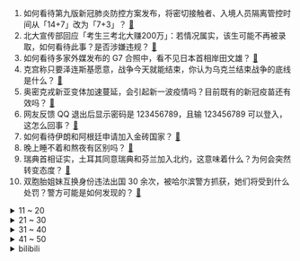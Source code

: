 1. 如何看待第九版新冠肺炎防控方案发布，将密切接触者、入境人员隔离管控时间从「14+7」改为「7+3」？ [:link:](https://www.zhihu.com/question/540334617)
2. 北大宣传部回应「考生三考北大赚200万」：若情况属实，该生可能不再被录取，如何看待此事？是否涉嫌违规？ [:link:](https://www.zhihu.com/question/540334854)
3. 如何看待多家外媒发布的 G7 合照中，看不见日本首相岸田文雄？ [:link:](https://www.zhihu.com/question/540315107)
4. 克宫称只要泽连斯基愿意，战争今天就能结束，你认为乌克兰结束战争的底线是什么？ [:link:](https://www.zhihu.com/question/540398160)
5. 奥密克戎新亚变体加速蔓延，会引起新一波疫情吗？目前既有的新冠疫苗还有效吗？ [:link:](https://www.zhihu.com/question/540316238)
6. 网友反馈 QQ 退出后显示密码是 123456789，且输 123456789 可以登入，这怎么回事？ [:link:](https://www.zhihu.com/question/540412868)
7. 如何看待伊朗和阿根廷申请加入金砖国家？ [:link:](https://www.zhihu.com/question/540300351)
8. 晚上睡不着和熬夜有区别吗？ [:link:](https://www.zhihu.com/question/321319806)
9. 瑞典首相证实，土耳其同意瑞典和芬兰加入北约，这意味着什么？为何会突然转变态度？ [:link:](https://www.zhihu.com/question/540492862)
10. 双胞胎姐妹互换身份违法出国 30 余次，被哈尔滨警方抓获，她们将受到什么处罚？警方可能是如何发现的？ [:link:](https://www.zhihu.com/question/540164568)
<details>
<summary>11 ~ 20</summary>

11. 如何看待昆明一房企称「逾期交房超90天，全额退款」，最高或可退 400 万？ [:link:](https://www.zhihu.com/question/540268324)
12. 国内油价迎来年内第二跌，车主加满一箱油将少花 12.5 元，将产生哪些影响？ [:link:](https://www.zhihu.com/question/540133376)
13. 南京郊区一楼盘推出「西瓜换房」活动，农民用 1 万斤瓜可以抵 10 万元房款，还有哪些信息值得关注？ [:link:](https://www.zhihu.com/question/540378460)
14. HR发了面试通知，由于问了一下薪资和住宿情况就把面试取消了，然后再约面试就不回复了，是不该问薪资吗？ [:link:](https://www.zhihu.com/question/533732034)
15. 如何看待媒体曝「中国足协有意争取 2030 年世界杯的主办权」，中国足协内部回应称「没有听说过此事」？ [:link:](https://www.zhihu.com/question/540397854)
16. 如何看待彩民中奖 4.39 亿，1分钟后又中 954 万？ [:link:](https://www.zhihu.com/question/540270844)
17. 上海一公交车突然失控坠河，事发前驾驶员自称感觉身体不适，让乘客下车，如何评价司机的做法？ [:link:](https://www.zhihu.com/question/540318317)
18. 发改委回应今年能否实现 GDP 增速目标，称「有能力应对超预期变化」，这释放了哪些信号？ [:link:](https://www.zhihu.com/question/540301770)
19. 如何看待媒体评「比特币暴跌」，称「虚拟货币终究是黄粱一梦、庞氏骗局」？ [:link:](https://www.zhihu.com/question/540128033)
20. 为什么这么多人要把钱存进村镇银行呢？ [:link:](https://www.zhihu.com/question/537659333)
</details>
<details>
<summary>21 ~ 30</summary>

21. 南京一开发商推出西瓜换房，最高可抵 10 万，如何看待这种营销方式？ [:link:](https://www.zhihu.com/question/540347442)
22. 深圳某楼盘招聘「充场看房团」，要求穿着打扮要富态，记者卧底半天赚了 80 元，这反映了哪些问题？ [:link:](https://www.zhihu.com/question/540314853)
23. 如何看待赵立坚发言「美国政客们如果连自己国家孩子生命都不能好好保护，还妄谈什么别国人权」？ [:link:](https://www.zhihu.com/question/540136495)
24. 微信上线「大爆炸」功能，长按图片即可提取文字、涂抹复制，如何评价这一功能？ [:link:](https://www.zhihu.com/question/540385467)
25. 如何评价 6 月 28 日的任天堂迷你直面会，都有哪些信息值得关注？ [:link:](https://www.zhihu.com/question/540186483)
26. 为什么《原神》不创建大型副本或世界BOSS？ [:link:](https://www.zhihu.com/question/534769819)
27. 美国得州货车惨案死亡移民人数升至 51 人，拜登称将继续打击人口走私和贩卖，这背后存在怎样的产业链？ [:link:](https://www.zhihu.com/question/540490373)
28. 如何评价《炉石传说》新卡「雷纳索尔王子」？ [:link:](https://www.zhihu.com/question/540254477)
29. 日本车为什么把可靠性更好的AT变速箱逐渐换成了CVT变速箱了呢？ [:link:](https://www.zhihu.com/question/410458800)
30. 如何评价盛宇 Damnshine 在《中国说唱巅峰对决》演唱的《锦上添花》? [:link:](https://www.zhihu.com/question/539954361)
</details>
<details>
<summary>31 ~ 40</summary>

31. 如何评价《五十公里桃花坞》第二季第二期？ [:link:](https://www.zhihu.com/question/539894441)
32. 如果我们读完高中大学，最后却只能做初中生也可以干的活，那么我们读书的目的是什么？ [:link:](https://www.zhihu.com/question/540156135)
33. 《梦华录》张好好和池衙内为什么会分手？这类激情吵架分手，还能复合吗？ [:link:](https://www.zhihu.com/question/538225689)
34. 为什么修车老板天天说招不到人？ [:link:](https://www.zhihu.com/question/519632576)
35. 上大学后，如果一开始就抱着体验而非结婚的目的谈恋爱，该主动且坦诚地告诉对方吗？ [:link:](https://www.zhihu.com/question/539985434)
36. 以「考公考研」为借口，逃避就业，你怎么看？ [:link:](https://www.zhihu.com/question/537049604)
37. 高考结束后适合旅行的地方有哪些？ [:link:](https://www.zhihu.com/question/536222563)
38. 网友玩梗称警惕「雪糕刺客」，便利店一元雪糕彻底失踪了吗？为什么雪糕越来越贵？ [:link:](https://www.zhihu.com/question/540326675)
39. 七国集团宣布将向乌克兰提供 280 亿欧元，用于财政、军事、外交和人道主义援助，将产生哪些影响？ [:link:](https://www.zhihu.com/question/540203896)
40. 老人故意推倒摩托车致车主损失近万元，车主索赔却反被警察劝说「别抱希望」，如何从法律角度解读？ [:link:](https://www.zhihu.com/question/540297604)
</details>
<details>
<summary>41 ~ 50</summary>

41. 北京成为全国第一个减量发展的超大城市，这意味什么？有哪些经验值得借鉴？ [:link:](https://www.zhihu.com/question/540164602)
42. 第一批 00 后毕业了，要如何做好职业规划，怎么选择自己的第一份工作？ [:link:](https://www.zhihu.com/question/539387703)
43. 7 月 1 日起深圳不动产权登记将终止收取 5 元印花税，将带来哪些影响？ [:link:](https://www.zhihu.com/question/540327923)
44. 如何看待 HM 中国首店闭店，有哪些信息值得关注？ [:link:](https://www.zhihu.com/question/540292611)
45. 6 月 28 日重庆合川发生一起客货车相撞事故已致 5 人死亡，事故原因可能是什么？ [:link:](https://www.zhihu.com/question/540397096)
46. 为什么宋朝的点茶现在很少见到了？ [:link:](https://www.zhihu.com/question/536990892)
47. 为什么从小学到大学父母都很支持我读书，但是大学毕业后他们就不想让我读书了呢？ [:link:](https://www.zhihu.com/question/540091088)
48. 报告称「中国人均住房面积超 41 平方米，平均每户居住面积达 111 平方」，具体情况如何？ [:link:](https://www.zhihu.com/question/539293309)
49. 怀孕后要远离辐射，家里的 Wi-Fi 还能开吗？ [:link:](https://www.zhihu.com/question/535620131)
50. 儿子沉迷游戏，与他讨论，他却说抽烟有害健康你还抽，该如何教育孩子？ [:link:](https://www.zhihu.com/question/477388387)
</details><details>
<summary>bilibili</summary>

1. 那天，不爱拍照的他，却突然要求合照…… [:link:](//www.bilibili.com/video/BV18a411W7zp)
2. 🐓鸡你太美，但是二次元🐓 [:link:](//www.bilibili.com/video/BV19f4y1f7oj)
3. 《 奇 怪 的 鼠 鼠 增 加 了 》 [:link:](//www.bilibili.com/video/BV1WT411V7Cb)
4. 什么是肝帝？他说..... [:link:](//www.bilibili.com/video/BV1Cv4y1M7Fg)
5. 〖误解向〗如果领养的女儿是小埋 [:link:](//www.bilibili.com/video/BV19S4y1H7Mg)
6. 而我独缺，你一生的了解 [:link:](//www.bilibili.com/video/BV1334y1s7Aq)
7. 微信看后说他DNA动了 [:link:](//www.bilibili.com/video/BV1h34y1W7B3)
8. 真的有人吃这玩意吗？ [:link:](//www.bilibili.com/video/BV1vB4y1q71u)
9. 狗 子 偷 嘎 事 件 [:link:](//www.bilibili.com/video/BV1qG411s7vm)
10. 你从未见过的光影版本饥荒！【假如饥荒有光影和山脉】 [:link:](//www.bilibili.com/video/BV1MS4y1p7UU)
<details>
<summary>11 ~ 20</summary>

11. 嘎狼 II [:link:](//www.bilibili.com/video/BV1ia411W79g)
12. 别难过啦，没事我考的比你还惨 [:link:](//www.bilibili.com/video/BV1rY4y1J7Mt)
13. 百 业 通 才 [:link:](//www.bilibili.com/video/BV1ot4y1b7zQ)
14. 用几分钟领略几千年的文化魅力。 [:link:](//www.bilibili.com/video/BV1NU4y197Pt)
15. mwuah mwuah mwuah [:link:](//www.bilibili.com/video/BV1TY411K7io)
16. 《 最 强 烤 鱼 》 [:link:](//www.bilibili.com/video/BV19v4y1M72r)
17. “那一天，小猫咪终于想起了被人类支配的恐惧” [:link:](//www.bilibili.com/video/BV1XT411g7hf)
18. 离越南就隔着一条河 [:link:](//www.bilibili.com/video/BV1gS4y1p7on)
19. 身高限制了我的脾气 [:link:](//www.bilibili.com/video/BV1pT411V7yg)
20. 如何科学的护理产后母猪？ [:link:](//www.bilibili.com/video/BV1EB4y1q7NX)
</details>
<details>
<summary>21 ~ 30</summary>

21. 叶大将军怒斥米哈游 [:link:](//www.bilibili.com/video/BV1eY4y137T6)
22. 别被这些东西给害了！（百乔x朝阳禁毒） [:link:](//www.bilibili.com/video/BV1gW4y1r7T8)
23. 这玩意凭什么才卖一块钱？！ [:link:](//www.bilibili.com/video/BV1hY4y137AZ)
24. 世  界  第  一  ！ [:link:](//www.bilibili.com/video/BV1MU4y1Q7x5)
25. 这场考试，有去无回。【陆时已作答】 [:link:](//www.bilibili.com/video/BV1Qv4y1M7vZ)
26. 水浒最具争议剧情之一！《水浒传》P27 [:link:](//www.bilibili.com/video/BV1U3411u7nU)
27. 如果给你一次重新选择的机会，你的选择是…… [:link:](//www.bilibili.com/video/BV1uS4y1p7pz)
28. 区区不锈钢套餐，何足挂齿 [:link:](//www.bilibili.com/video/BV1xU4y1Q7xe)
29. 【树叶 白姨】鬼畜大电影     《天 弃 之 子》 [:link:](//www.bilibili.com/video/BV1LG411x7zZ)
30. 不买错亿！神作集体骨折价！【steam夏促】 [:link:](//www.bilibili.com/video/BV1va411W7yY)
</details>
<details>
<summary>31 ~ 40</summary>

31. 【STN快报第六季35】是萨菲罗斯刀太粗了，还是我蒂法不烧了 [:link:](//www.bilibili.com/video/BV1g94y117DU)
32. 《运气好和运气不好都沉默了》 [:link:](//www.bilibili.com/video/BV1uZ4y1e7KZ)
33. 已经吃不到的口福鸡！乐哥带你重拾逝去的粤菜经典味道！ [:link:](//www.bilibili.com/video/BV1yN4y1u7BE)
34. 大学毕业两年的我骗我爸高考出分了 [:link:](//www.bilibili.com/video/BV1Zt4y1b7Xi)
35. 亚 当 夏 娃 [:link:](//www.bilibili.com/video/BV1r34y1W7SV)
36. BILIBILI 13周年庆 [:link:](//www.bilibili.com/video/BV1xS4y1H7UL)
37. 画画画！苦逼五年！都想要放弃了！ [:link:](//www.bilibili.com/video/BV1aW4y167ru)
38. Luxiem 第2张单曲-「Jazz on the Clock!!（时钟爵士）」 (Official Music Video) | NIJISANJI EN [:link:](//www.bilibili.com/video/BV1ua411W7wf)
39. 【菊花花】雷神生贺曲「稻光予梦」/ 原神cv原创曲 [:link:](//www.bilibili.com/video/BV1K3411w7uM)
40. 看看入狱第一天的生活（来源：央视网） [:link:](//www.bilibili.com/video/BV1Ba411W7ye)
</details>
<details>
<summary>41 ~ 50</summary>

41. 黑神话最新爆料汇总！820之前你需要了解的一切都在这里！ [:link:](//www.bilibili.com/video/BV1dY411N7Dt)
42. 弟弟的熊孩子把老公的模型拆了… [:link:](//www.bilibili.com/video/BV1xa411W7th)
43. 真刑啊！扮坏人遭阿特放警犬扑咬，慢放2000倍拍摄子弹出膛！ [:link:](//www.bilibili.com/video/BV1Rr4y1g7KC)
44. 你今年夏天吃的西瓜有蒜味儿嘛？ [:link:](//www.bilibili.com/video/BV1LU4y1Q7om)
45. 【骆歆】重生之我是LPL女主持！哈撒Ki！ [:link:](//www.bilibili.com/video/BV1X94y1y7xU)
46. 【鉴定热门】养生大师让人类不要喝牛奶？菇勇者学甄嬛传银镯子检测毒蘑菇？ [:link:](//www.bilibili.com/video/BV1K3411w7gi)
47. 我要被这群记者笑死啦哈哈哈哈哈哈哈哈哈哈哈哈 [:link:](//www.bilibili.com/video/BV1XB4y1s7ps)
48. 再也回不到从前了 [:link:](//www.bilibili.com/video/BV1V34y1W76s)
49. 原创短剧！当我在“前女友”家隔离了十四天……（真人版） [:link:](//www.bilibili.com/video/BV1DB4y1q7My)
50. 【时代少年团】《小炸的暑假生活》05.拍摄中的小碎片 [:link:](//www.bilibili.com/video/BV1Ft4y187Gp)
</details>
<details>
<summary>51 ~ 60</summary>

51. 我感觉我的iPhone 13 pro Max 蓝色，256 瞬间不香了 [:link:](//www.bilibili.com/video/BV1oS4y1H7iQ)
52. 愿冰柜没有雪糕刺客 [:link:](//www.bilibili.com/video/BV1N34y1s7fZ)
53. 攒够了6个超赞家庭小料理，学会了做给家人吃，你会回来谢我，三文鱼、烧牛肉盖饭、泡菜锅贴，最后还有粉丝一直在问的厨具分享。 [:link:](//www.bilibili.com/video/BV1vB4y1q7fH)
54. 别在VR里欺负萌新啊喂！ [:link:](//www.bilibili.com/video/BV1qS4y1H7WA)
55. 来一场羽毛球单打？ [:link:](//www.bilibili.com/video/BV1PW4y1z77p)
56. “雪糕刺客”？这些天价网红雪糕吃起来究竟怎样？#第六弹！ [:link:](//www.bilibili.com/video/BV1D3411w7w6)
57. 当猫发现自己的项圈是声控灯，还会说话后… [:link:](//www.bilibili.com/video/BV1CG411s7Bc)
58. 婚后的男人，再也不配出门 [:link:](//www.bilibili.com/video/BV1pt4y1a7c5)
59. 在这一年一半之时丨2022温迪生贺【原神/温迪/原创动画】 [:link:](//www.bilibili.com/video/BV1E94y11737)
60. 练腰1秒 VS 6年 [:link:](//www.bilibili.com/video/BV1zY411N7cN)
</details>
<details>
<summary>61 ~ 70</summary>

61. 大学生=大号小学生 [:link:](//www.bilibili.com/video/BV1mY4y1J7pg)
62. 猫德学院的老弱病残和宁愿在大奔里哭也不愿在猫德学院笑的大奔 [:link:](//www.bilibili.com/video/BV1jZ4y1e7d5)
63. 林小北云顶之弈：成型就前2，T1龙神乌鸦阵容！云顶S7金铲铲之战上分套路阵容教学！巨龙之境！金铲铲巨龙之巢！【105期】 [:link:](//www.bilibili.com/video/BV1MS4y1p72A)
64. 别人查高考成绩vs我查高考成绩... [:link:](//www.bilibili.com/video/BV1c3411w7mQ)
65. 今天我们采访了一位在校大学生和他毕业多年的师哥，让我们看看他们的生活有什么变化吧...... [:link:](//www.bilibili.com/video/BV1uN4y1G7z4)
66. 必胜客158自助又来了,妹子一人来吃血赚还是血亏? [:link:](//www.bilibili.com/video/BV1vS4y1p7tm)
67. 笑一笑，十年少 [:link:](//www.bilibili.com/video/BV13a411W7hD)
68. 如果他们没有替身，用的是忍术的话！！！ [:link:](//www.bilibili.com/video/BV11f4y1f7h9)
69. 謆底春秋 [:link:](//www.bilibili.com/video/BV1F34y1s76q)
70. 骑行塔莎古道，山洪淹没道路只能光脚推车前进，夜晚独自在峡谷中露营 [:link:](//www.bilibili.com/video/BV1oT411g7pa)
</details>
<details>
<summary>71 ~ 80</summary>

71. 正经人谁把打工当回事啊（除非你想当领导 [:link:](//www.bilibili.com/video/BV1UB4y1p7sc)
72. 【天气愈报】热 到 头 秃 [:link:](//www.bilibili.com/video/BV1QT411G7Pr)
73. 【暑期暴瘦】16分钟无跑跳甩脂·夏天身材蜕变必备 [:link:](//www.bilibili.com/video/BV1b3411w7Tz)
74. 药物？毒品！世界上唯一一个把毒品叫做毒的国家 [:link:](//www.bilibili.com/video/BV1sr4y1g7Nv)
75. 原来喜欢也有同义词！ [:link:](//www.bilibili.com/video/BV1wt4y187Ld)
76. 蹄花汤  厨子探店¥115 [:link:](//www.bilibili.com/video/BV14a411W7eV)
77. 秦皇陵文物发现2000多年前指纹印，制作工匠推测为青少年 [:link:](//www.bilibili.com/video/BV1TT41137Cy)
78. 卧槽！这段简直封神了！我真的好爱这种！【梦华录】 [:link:](//www.bilibili.com/video/BV1r34y1W7Yx)
79. 【花小烙】输液的时候如果气泡进入了血管里会怎么样？ [:link:](//www.bilibili.com/video/BV1GB4y1D7cK)
80. 自从气温到41度，河南人做饭都不用燃气灶了。 [:link:](//www.bilibili.com/video/BV1XU4y1D7kR)
</details>
<details>
<summary>81 ~ 90</summary>

81. 痞帅肌肉小伙做肥牛饭，188cm美女竟不领情…… [:link:](//www.bilibili.com/video/BV1NY411K7Vs)
82. 学会这三招，面试包你成功 [:link:](//www.bilibili.com/video/BV1PL4y1P7NV)
83. NVIDIA控制面板最佳设置！让显卡性能暴涨、游戏帧数提升的保姆级教程「超极氪」 [:link:](//www.bilibili.com/video/BV1E94y117QZ)
84. 【祖娅纳惜】被《山海》炸了私信=。=那……唱吧！ [:link:](//www.bilibili.com/video/BV1US4y1H7bP)
85. 用植物大战僵尸的方式打开原神 [:link:](//www.bilibili.com/video/BV1SW4y1B7Uv)
86. 着什么急呢？唯黄昏和牛排不可辜负！ [:link:](//www.bilibili.com/video/BV1aB4y1p7HA)
87. 我来了，那么家里就要开始热闹了。 [:link:](//www.bilibili.com/video/BV1GW4y1r7M7)
88. 想认领大草原的羊吗 [:link:](//www.bilibili.com/video/BV1xU4y1Q7nz)
89. 求求了，帮我把正确答案发出来！ [:link:](//www.bilibili.com/video/BV1kv4y1M7Qx)
90. 低画质真就不如高画质吗？ [:link:](//www.bilibili.com/video/BV1ff4y1f7Zs)
</details>
<details>
<summary>91 ~ 100</summary>

91. 芬兰家人小龙虾大战三百回合到渣都不剩！烤鱼钵钵鸡啃到底朝天！杨枝甘露秒光盘！生日宴狂欢嗨翻全场！ [:link:](//www.bilibili.com/video/BV1EN4y1G7Lq)
92. 当你追女孩的时候遇上前女友 [:link:](//www.bilibili.com/video/BV1Va411W7qz)
93. 水 神 争 霸 赛 [:link:](//www.bilibili.com/video/BV1ZN4y1378r)
94. 《 金 牌 主 播 》 [:link:](//www.bilibili.com/video/BV1Ka411W7vp)
95. 《你身上有我的辣条味》 [:link:](//www.bilibili.com/video/BV1VU4y1Q7t1)
96. 又出差了，外边随便对付一口。 [:link:](//www.bilibili.com/video/BV1Dv4y1M75W)
97. 【雷雨lyy鬼畜】⚡原 神 卖 房 第 一 人⚡ [:link:](//www.bilibili.com/video/BV1wW4y1z7qT)
98. 记不住冲量定理！那就冲个凉吧～ [:link:](//www.bilibili.com/video/BV1JZ4y1i78G)
99. 小偷：报警！快帮我报警！ [:link:](//www.bilibili.com/video/BV14Z4y1i7eU)
100. 杀疯了！我竟然把中国草本拟人化啦（丝滑变装） [:link:](//www.bilibili.com/video/BV1jt4y1876K)
</details></details>